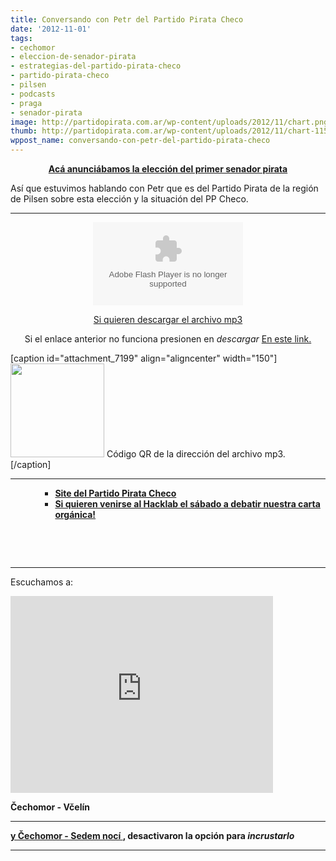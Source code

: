 ```yaml
---
title: Conversando con Petr del Partido Pirata Checo
date: '2012-11-01'
tags:
- cechomor
- eleccion-de-senador-pirata
- estrategias-del-partido-pirata-checo
- partido-pirata-checo
- pilsen
- podcasts
- praga
- senador-pirata
image: http://partidopirata.com.ar/wp-content/uploads/2012/11/chart.png
thumb: http://partidopirata.com.ar/wp-content/uploads/2012/11/chart-115x115.png
wppost_name: conversando-con-petr-del-partido-pirata-checo
---
```


<p style="text-align: center;"><strong><a href="http://partidopirata.com.ar/6975/primer-senador-pirata-en-la-republica-checa">Acá anunciábamos la elección del primer senador pirata</a></strong></p>
Así que estuvimos hablando con Petr que es del Partido Pirata de la región de Pilsen sobre esta elección y la situación del PP Checo.

<hr />

<center><object id="player1542391" width="240" height="133" classid="clsid:d27cdb6e-ae6d-11cf-96b8-444553540000" codebase="http://download.macromedia.com/pub/shockwave/cabs/flash/swflash.cab#version=6,0,40,0"><param name="AllowScriptAccess" value="always" /><param name="allowFullScreen" value="true" /><param name="wmode" value="transparent" /><param name="src" value="http://www.ivoox.com/playerivoox_ee_1542391_1.html" /><param name="allowfullscreen" value="true" /><param name="allowscriptaccess" value="always" /><embed id="player1542391" width="240" height="133" type="application/x-shockwave-flash" src="http://www.ivoox.com/playerivoox_ee_1542391_1.html" AllowScriptAccess="always" allowFullScreen="true" wmode="transparent" allowfullscreen="true" allowscriptaccess="always" /></object></center>
<p style="text-align: center;"><a href="http://www.ivoox.com/conversando-petr-desde-republica-checa_md_1542391_1.mp3" target="_blank">Si quieren descargar el archivo mp3</a></p>
<p style="text-align: center;">Si el enlace anterior no funciona presionen en <em>descargar</em> <a href="http://www.ivoox.com/conversando-petr-desde-republica-checa-audios-mp3_rf_1542391_1.html" target="_blan">En este link.</a></p>


[caption id="attachment_7199" align="aligncenter" width="150"]<a href="http://partidopirata.com.ar/wp-content/uploads/2012/11/chart.png"><img class="size-full wp-image-7199" title="chart" src="http://partidopirata.com.ar/wp-content/uploads/2012/11/chart.png" alt="" width="150" height="150" /></a> Código QR de la dirección del archivo mp3.[/caption]

<hr />

<ul>
<ul>
<ul>
	<li><strong><a href="http://www.pirati.cz/" target="_blank">Site del Partido Pirata Checo</a></strong></li>
	<li><strong><a href="http://www.bibliobarracas.com.ar/hacklab/" target="_blank">Si quieren venirse al Hacklab el sábado a debatir nuestra carta orgánica!</a></strong></li>
</ul>
</ul>
</ul>
&nbsp;

&nbsp;

<hr />

Escuchamos a:

<center></center><iframe src="http://www.youtube.com/embed/0jloQtMSWaI" frameborder="0" width="420" height="315"></iframe>

<strong>Čechomor - Včelín</strong>

<hr />

<strong><a href="http://www.youtube.com/watch?v=ofvFFGbDKMI&amp;feature=share&amp;list=ULofvFFGbDKMI" target="_blank">y Čechomor - Sedem nocí </a>, desactivaron la opción para <em>incrustarlo</em></strong>

<hr />
